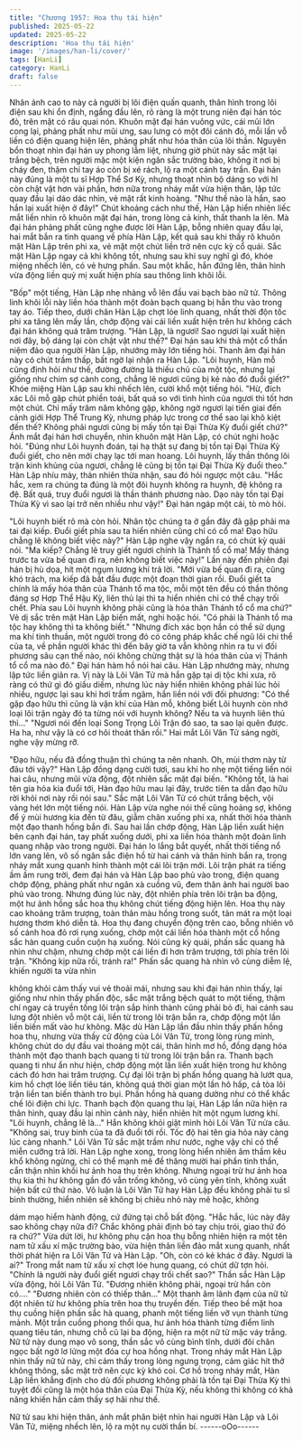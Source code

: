 ```yaml
---
title: "Chương 1957: Hoa thụ tái hiện"
published: 2025-05-22
updated: 2025-05-22
description: 'Hoa thụ tái hiện'
image: '/images/han-li/cover/'
tags: [HanLi]
category: HanLi
draft: false
---
```


Nhân ảnh cao to này cả người bị lôi điện quấn quanh, thân hình
trong lôi điện sau khi ổn định, ngẩng đầu lên, rõ ràng là một trung
niên đại hán tóc đỏ, trên mặt có râu quai nón.
Khuôn mặt đại hán vuông vức, cái mũi lớn cong lại, phảng phất
như mũi ưng, sau lưng có một đôi cánh đỏ, mỗi lần vỗ liền có điện
quang hiện lên, phảng phất như hóa thân của lôi thần.
Nguyên bổn thoạt nhìn đại hán uy phong lẫm liệt, nhưng giờ phút
này sắc mặt lại trắng bệch, trên người mặc một kiện ngân sắc
trường bào, không ít nơi bị cháy đen, thậm chí tay áo còn bị xé
rách, lộ ra một cánh tay trần.
Đại hán này đúng là một tu sĩ Hợp Thể Sơ Kỳ, nhưng thoạt nhìn
bộ dáng so với hl còn chật vật hơn vài phần, hơn nữa trong nháy
mắt vừa hiện thân, lập tức quay đầu lại dáo dác nhìn, vẻ mặt rất
kinh hoàng.
"Như thế nào là hắn, sao hắn lại xuất hiện ở đây!" Chút khoảng
cách như thế, Hàn Lập hiển nhiên liếc mắt liền nhìn rõ khuôn mặt
đại hán, trong lòng cả kinh, thất thanh la lên.
Mà đại hán phảng phất cũng nghe được lời Hàn Lập, bỗng nhiên
quay đầu lại, hai mắt bắn ra tinh quang về phía Hàn Lập, kết quả
sau khi thấy rõ khuôn mặt Hàn Lập trên phi xa, vẻ mặt một chút
liền trở nên cực kỳ cổ quái.
Sắc mặt Hàn Lập ngay cả khi không tốt, nhưng sau khi suy nghĩ
gì đó, khóe miệng nhếch lên, có vẻ hưng phấn.
Sau một khắc, hắn đứng lên, thân hình vừa động liền quỷ mị xuất
hiện phía sau thông linh khôi lỗi.

"Bốp" một tiếng, Hàn Lập nhẹ nhàng vỗ lên đầu vai bạch bào nữ
tử.
Thông linh khôi lỗi này liền hóa thành một đoàn bạch quang bị
hắn thu vào trong tay áo.
Tiếp theo, dưới chân Hàn Lập chợt lóe linh quang, nhất thời độn
tốc phi xa tăng lên mấy lần, chớp động vài cái liền xuất hiện trên
hư không cách đại hán không quá trăm trượng.
"Hàn Lập, là ngươi! Sao ngươi lại xuất hiện nơi đây, bộ dáng lại
còn chật vật như thế?" Đại hán sau khi thả một cổ thần niệm đảo
qua người Hàn Lập, nhướng mày lớn tiếng hỏi.
Thanh âm đại hán này có chút trầm thấp, bất ngờ lại nhận ra Hàn
Lập.
"Lôi huynh, Hàn mỗ cũng định hỏi như thế, đường đường là thiếu
chủ của một tộc, nhưng lại giống như chim sợ cành cong, chẳng
lẽ ngươi cũng bị kẻ nào đó đuổi giết?" Khóe miệng Hàn Lập sau
khi nhếch lên, cười khổ một tiếng hỏi.
"Hừ, đích xác Lôi mỗ gặp chút phiền toái, bất quá so với tình hình
của ngươi thì tốt hơn một chút. Chỉ mấy trăm năm không gặp,
không ngờ ngươi lại tiến giai đến cảnh giới Hợp Thể Trung Kỳ,
nhưng pháp lực trong cơ thể sao lại khô kiệt đến thế? Không phải
ngươi cũng bị mấy tồn tại Đại Thừa Kỳ đuổi giết chứ?" Ánh mắt
đại hán hơi chuyển, nhìn khuôn mặt Hàn Lập, có chút nghi hoặc
hỏi.
"Đúng như Lôi huynh đoán, tại hạ thật sự đang bị tồn tại Đại Thừa
Kỳ đuổi giết, cho nên mới chạy lạc tới man hoang. Lôi huynh, lấy
thần thông lôi trận kinh khủng của ngươi, chẳng lẽ cũng bị tồn tại
Đại Thừa Kỳ đuổi theo." Hàn Lập nhíu mày, thản nhiên thừa nhận,
sau đó hỏi ngược một câu.
"Hắc hắc, xem ra chúng ta đúng là một đôi huynh không ra huynh,
đệ không ra đệ. Bất quá, truy đuổi ngươi là thần thánh phương
nào. Dạo này tồn tại Đại Thừa Kỳ vì sao lại trở nên nhiều như
vậy!" Đại hán ngáp một cái, tò mò hỏi.

"Lôi huynh biết rõ mà còn hỏi. Nhân tộc chúng ta ở gần đây đã
gặp phải ma tai đại kiếp. Đuổi giết phía sau ta hiển nhiên cũng chỉ
có cổ ma! Đạo hữu chẳng lẽ không biết việc này?" Hàn Lập nghe
vậy ngẩn ra, có chút kỳ quái nói.
"Ma kiếp? Chẳng lẽ truy giết ngươi chính là Thánh tổ cổ ma! Mấy
tháng trước ta vừa bế quan đi ra, nên không biết việc này!" Lần
này đến phiên đại hán bị hù dọa, hít một ngụm lương khí trả lời.
"Mới vừa bế quan đi ra, cũng khó trách, ma kiếp đã bắt đầu được
một đoạn thời gian rồi. Đuổi giết ta chính là mấy hóa thân của
Thánh tổ ma tộc, mỗi một tên đều có thần thông đáng sợ Hợp Thể
Hậu Kỳ, liên thủ lại thì ta hiển nhiên chỉ có thể chạy trối chết. Phía
sau Lôi huynh không phải cũng là hóa thân Thánh tổ cổ ma chứ?"
Vẻ dị sắc trên mặt Hàn Lập biến mất, nghi hoặc hỏi.
"Có phải là Thánh tổ ma tộc hay không thì ta không biết."
"Nhưng đích xác bọn hắn có thể sử dụng ma khí tinh thuần, một
người trong đó có công pháp khắc chế ngũ lôi chi thể của ta, về
phần người khác thì đến bây giờ ta vẫn không nhìn ra tu vi đối
phương sâu cạn thế nào, nói không chừng thật sự là hóa thân của
vị Thánh tổ cổ ma nào đó." Đại hán hàm hồ nói hai câu.
Hàn Lập nhướng mày, nhưng lập tức liền giãn ra.
Vị này là Lôi Vân Tử mà hắn gặp tại dị tộc khi xưa, rõ ràng có thứ
gì đó giấu diếm, nhưng lúc này hiển nhiên không phải lúc hỏi
nhiều, ngược lại sau khi hơi trầm ngâm, hắn liền nói với đối
phương:
"Có thể gặp đạo hữu thì cũng là vận khí của Hàn mỗ, không biết
Lôi huynh còn nhớ loại lôi trận ngày đó ta từng nói với huynh
không? Nếu ta và huynh liên thủ thì..."
"Ngươi nói đến loại Song Trọng Lôi Trận đó sao, ta sao lại quên
được. Ha ha, như vậy là có cơ hôi thoát thân rồi." Hai mắt Lôi Vân
Tử sáng ngời, nghe vậy mừng rỡ.

"Đạo hữu, nếu đã đồng thuận thì chúng ta nên nhanh. Oh, mùi
thơm này từ đâu tới vậy?" Hàn Lập đồng dạng cười tươi, sau khi
ho nhẹ một tiếng liền nói hai câu, nhưng mũi vừa động, đột nhiên
sắc mặt đại biến.
"Không tốt, là hai tên gia hỏa kia đuổi tới, Hàn đạo hữu mau lại
đây, trước tiên ta dẫn đạo hữu rời khỏi nơi này rồi nói sau." Sắc
mặt Lôi Vân Tử có chút trắng bệch, vội vàng hét lớn một tiếng nói.
Hàn Lập vừa nghe nói thế cũng hoảng sợ, không để ý mùi hương
kia đến từ đâu, giẫm chân xuống phi xa, nhất thời hóa thành một
đạo thanh hồng bắn đi.
Sau hai lần chớp động, Hàn Lập liền xuất hiện bên cạnh đại hán,
tay phất xuống dưới, phi xa liền hóa thành một đoàn linh quang
nhập vào trong người.
Đại hán lo lắng bắt quyết, nhất thời tiếng nổ lớn vang lên, vô số
ngân sắc điện hồ từ hai cánh và thân hình bắn ra, trong nháy mắt
xung quanh hình thành một cái lôi trận mới.
Lôi trận phát ra tiếng ầm ầm rung trời, đem đại hán và Hàn Lập
bao phủ vào trong, điện quang chớp động, phảng phất như ngân
xà cuồng vũ, đem thân ảnh hai người bao phủ vào trong. Nhưng
đúng lúc này, đột nhiên phía trên lôi trận ba động, một hư ảnh
hồng sắc hoa thụ không chút tiếng động hiện lên.
Hoa thụ này cao khoảng trăm trượng, toàn thân màu hồng trong
suốt, tản mát ra một loại hương thơm khó diễn tả.
Hoa thụ đang chuyển động trên cao, bỗng nhiên vô số cánh hoa
đỏ rơi rụng xuống, chớp một cái liền hóa thành một cổ hồng sắc
hàn quang cuồn cuộn hạ xuống.
Nói cũng kỳ quái, phấn sắc quang hà nhìn như chậm, nhưng
chớp một cái liền đi hơn trăm trượng, tới phía trên lôi trận.
"Không kịp nữa rồi, tránh ra!"
Phấn sắc quang hà nhìn vô cùng diễm lệ, khiến người ta vừa nhìn

không khỏi cảm thấy vui vẻ thoải mái, nhưng sau khi đại hán nhìn
thấy, lại giống như nhìn thấy phấn độc, sắc mặt trắng bệch quát to
một tiếng, thậm chí ngay cả truyền tống lôi trận sắp hình thành
cũng phải bỏ đi, hai cánh sau lưng đột nhiên vỗ một cái, liền từ
trong lôi trận bắn ra, chớp động một lần liền biến mất vào hư
không.
Mặc dù Hàn Lập lần đầu nhìn thấy phấn hồng hoa thụ, nhưng vừa
thấy cử động của Lôi Vân Tử, trong lòng rùng mình, không chút
do dự đầu vai thoáng một cái, thân hình mơ hồ, đồng dạng hóa
thành một đạo thanh bạch quang ti từ trong lôi trận bắn ra.
Thanh bạch quang ti như ẩn như hiện, chớp động một lần liền
xuất hiện trong hư không cách đó hơn hai trăm trượng.
Cự đại lôi trận bị phấn hồng quang hà lướt qua, kim hồ chợt lóe
liền tiêu tán, không quá thời gian một lần hô hấp, cả tòa lôi trận
liền tan biến thành tro bụi.
Phấn hồng hà quang dường như có thể khắc chế lôi điện chi lực.
Thanh bạch độn quang thu lại, Hàn Lập lần nữa hiện ra thân hình,
quay đầu lại nhìn cảnh này, hiển nhiên hít một ngụm lương khí.
"Lôi huynh, chẳng lẽ là..." Hắn không khỏi giật mình hỏi Lôi Vân
Tử nửa câu.
"Không sai, truy binh của ta đã đuổi tới rồi. Tốc độ hai tên gia hỏa
này càng lúc càng nhanh." Lôi Vân Tử sắc mặt trầm như nước,
nghe vậy chỉ có thể miễn cưỡng trả lời.
Hàn Lập nghe xong, trong lòng hiển nhiên âm thầm kêu khổ
không ngừng, chỉ có thể mạnh mẽ đề thăng mười hai phần tinh
thần, cẩn thận nhìn khối hư ảnh hoa thụ trên không.
Nhưng ngoại trừ hư ảnh hoa thụ kia thì hư không gần đó vẫn
trống không, vô cùng yên tĩnh, không xuất hiện bất cứ thứ nào.
Vô luận là Lôi Vân Tử hay Hàn Lập đều không phải tu sĩ bình
thường, hiển nhiên sẽ không bị chiêu nhỏ này mê hoặc, không

dám mạo hiểm hành động, cứ đứng tại chỗ bất động.
"Hắc hắc, lúc này đây sao không chạy nữa đi? Chắc không phải
định bó tay chịu trói, giao thứ đó ra chứ?"
Vừa dứt lời, hư không phụ cận hoa thụ bỗng nhiên hiện ra một
tên nam tử xấu xí mặc trường bào, vừa hiện thân liền đảo mắt
xung quanh, nhất thời phát hiện ra Lôi Vân Tử và Hàn Lập.
"Oh, còn có kẻ khác ở đây. Ngươi là ai?" Trong mắt nam tử xấu xí
chợt lóe hung quang, có chút dữ tợn hỏi.
"Chính là người này đuổi giết ngươi chạy trối chết sao?" Thần sắc
Hàn Lập vừa động, hỏi Lôi Vân Tử.
"Đương nhiên không phải, ngoại trừ hắn còn có...."
"Đương nhiên còn có thiếp thân..."
Một thanh âm lãnh đạm của nữ tử đột nhiên từ hư không phía
trên hoa thụ truyền đến.
Tiếp theo bề mặt hoa thụ cuồng hiện phấn sắc hà quang, phanh
một tiếng liền vỡ vụn thành từng mảnh.
Một trần cuồng phong thổi qua, hư ảnh hóa thành từng điểm linh
quang tiêu tán, nhưng chỗ cũ lại ba động, hiện ra một nữ tử mặc
váy trắng.
Nữ tử này dung mạo vô song, thần sắc vô cùng bình tĩnh, dưới
đôi chân ngọc bất ngờ lơ lửng một đóa cự hoa hồng nhạt.
Trong nháy mắt Hàn Lập nhìn thấy nữ tử này, chỉ cảm thấy trong
lòng ngưng trọng, cảm giác hít thở không thông, sắc mặt trở nên
cực kỳ khó coi.
Cơ hồ trong nháy mắt, Hàn Lập liền khẳng định cho dù đối
phương không phải là tồn tại Đại Thừa Kỳ thì tuyệt đối cũng là
một hóa thân của Đại Thừa Kỳ, nếu không thì không có khả năng
khiến hắn cảm thấy sợ hãi như thế.

Nữ tử sau khi hiện thân, ánh mắt phân biệt nhìn hai người Hàn
Lập và Lôi Vân Tử, miệng nhếch lên, lộ ra một nụ cười thần bí.
------oOo------
